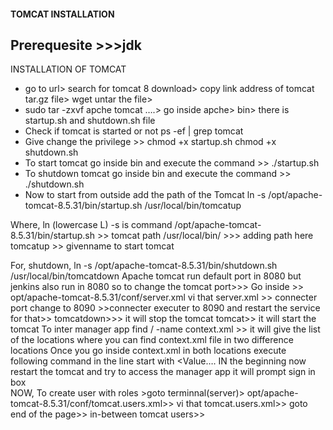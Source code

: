 #### TOMCAT INSTALLATION

Prerequesite >>>jdk
---------------------

INSTALLATION OF TOMCAT 

* go to url> search for tomcat 8 download> copy link address of tomcat tar.gz file>  wget <link> untar the file> 
* sudo tar -zxvf apche tomcat ….> go inside apche>  bin> there is startup.sh and shutdown.sh file
* Check if tomcat is started or not
ps -ef | grep tomcat
* Give change the privilege >> chmod +x startup.sh
                   				  chmod +x shutdown.sh
* To start tomcat go inside  bin and execute the command >> ./startup.sh 
* To shutdown tomcat go inside bin and execute the command >> ./shutdown.sh 
* Now to start from outside add the path of the Tomcat
ln -s /opt/apache-tomcat-8.5.31/bin/startup.sh  /usr/local/bin/tomcatup

Where, ln (lowercase L) -s is command
                /opt/apache-tomcat-8.5.31/bin/startup.sh >> tomcat path
              /usr/local/bin/ >>> adding path here 
             tomcatup >> givenname to start tomcat

For, shutdown,  ln -s /opt/apache-tomcat-8.5.31/bin/shutdown.sh  /usr/local/bin/tomcatdown
 Apache tomcat run default port in 8080 but jenkins also run in 8080 so to change the tomcat port>>>
Go inside >> opt/apache-tomcat-8.5.31/conf/server.xml
vi that server.xml >> connecter port change to 8090 >>connecter executer to 8090 and restart the service for that>> tomcatdown>>> it will stop the tomcat
             tomcat>> it will start the tomcat
To inter manager app
find / -name context.xml >> it will give the list of the locations where you can find context.xml file in two difference locations
 Once you go inside context.xml in both locations  execute following command in the line start with <Value….
IN the beginning <!-- <Value
IN the end of same line /> --> now restart the tomcat and try to access the manager app it will prompt sign in box  
NOW,
To create user with roles >goto terminnal(server)> opt/apache-tomcat-8.5.31/conf/tomcat.users.xml>>
vi that tomcat.users.xml>> goto end of the page>> in-between tomcat users>>
